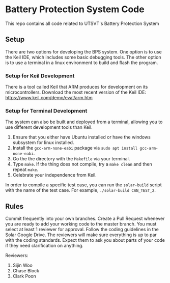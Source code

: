 # Battery Protection System Code
This repo contains all code related to UTSVT's Battery Protection System

## Setup
There are two options for developing the BPS system. One option is to use the
Keil IDE, which includes some basic debugging tools. The other option is to
use a terminal in a linux environment to build and flash the program.

### Setup for Keil Development
There is a tool called Keil that ARM produces for development on its microcontrollers.
Download the most recent version of the Keil IDE: https://www.keil.com/demo/eval/arm.htm

### Setup for Terminal Development
The system can also be built and deployed from a terminal, allowing you to use different
development tools than Keil.

1. Ensure that you either have Ubuntu installed or have the windows subsystem for linux installed.
2. Install the `gcc-arm-none-eabi` package via `sudo apt install gcc-arm-none-eabi`.
3. Go the the directory with the `Makefile` via your terminal.
4. Type `make`. If the thing does not compile, try a `make clean` and then repeat `make`.
5. Celebrate your independence from Keil.

In order to compile a specific test case, you can run the `solar-build` script with the name of the
test case. For example, `./solar-build CAN_TEST_2`.

## Rules
Commit frequently into your own branches. Create a Pull Request whenever you are ready to add 
your working code to the master branch. You must select at least 1 reviewer for approval. 
Follow the coding guidelines in the Solar Google Drive. The reviewers will make sure everything 
is up to par with the coding standards. Expect them to ask you about parts of your code if they
need clarification on anything.

Reviewers:
1. Sijin Woo
2. Chase Block
3. Clark Poon
